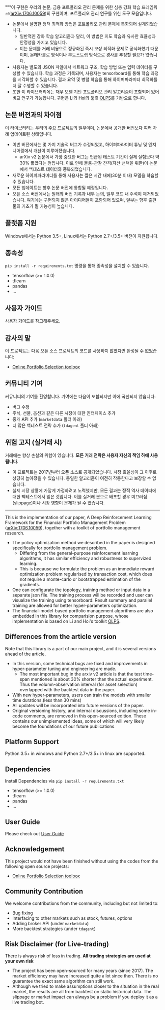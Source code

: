 """이 구현은 우리의 논문, 금융 포트폴리오 관리 문제를 위한 심층 강화 학습 프레임워크([arXiv:1706.10059](https://arxiv.org/abs/1706.10059))의 구현이며, 포트폴리오 관리 연구를 위한 도구 모음입니다.

* 논문에서 설명한 정책 최적화 방법은 포트폴리오 관리 문제에 특화되어 설계되었습니다.
  * 일반적인 강화 학습 알고리즘과 달리, 이 방법은 지도 학습과 유사한 효율성과 안정성을 가지고 있습니다.
  * 이는 문제를 거래 비용으로 정규화된 즉시 보상 최적화 문제로 공식화했기 때문이며, 몬테카를로 방식이나 부트스트랩 방식으로 경사를 추정할 필요가 없습니다.
* 사용자는 별도의 JSON 파일에서 네트워크 구조, 학습 방법 또는 입력 데이터를 구성할 수 있습니다. 학습 과정은 기록되며, 사용자는 tensorboard를 통해 학습 과정을 시각화할 수 있습니다.
결과 요약 및 병렬 학습을 통해 하이퍼파라미터 최적화를 더 잘 수행할 수 있습니다.
* 또한 이 라이브러리에는 재무 모델 기반 포트폴리오 관리 알고리즘이 포함되어 있어 비교 연구가 가능합니다. 구현은 Li와 Hoi의 툴킷 [OLPS](https://github.com/OLPS/OLPS)를 기반으로 합니다.

## 논문 버전과의 차이점
이 라이브러리는 우리의 주요 프로젝트의 일부이며, 논문에서 공개한 버전보다 여러 차례 업데이트된 상태입니다.

* 이번 버전에서는 몇 가지 기술적 버그가 수정되었고, 하이퍼파라미터 튜닝 및 엔지니어링에서 개선이 이루어졌습니다.
  * arXiv v2 논문에서 가장 중요한 버그는 언급된 테스트 기간이 실제 실험보다 약 30% 짧았다는 점입니다. 이로 인해 볼륨-관찰 간격(자산 선택을 위한)이 논문에서 백테스트 데이터와 중복되었습니다.
* 새로운 하이퍼파라미터를 통해 사용자는 짧은 시간 내에(30분 이내) 모델을 학습할 수 있습니다.
* 모든 업데이트는 향후 논문 버전에 통합될 예정입니다.
* 오픈 소스 버전에서는 원래의 버전 기록과 내부 논의, 일부 코드 내 주석이 제거되었습니다. 여기에는 구현되지 않은 아이디어들이 포함되어 있으며, 일부는 향후 출판물의 기초가 될 가능성이 높습니다.

## 플랫폼 지원
Windows에서는 Python 3.5+, Linux에서는 Python 2.7+/3.5+ 버전이 지원됩니다.

## 종속성
`pip install -r requirements.txt` 명령을 통해 종속성을 설치할 수 있습니다.

* tensorflow (>= 1.0.0)
* tflearn
* pandas
* ...

## 사용자 가이드
[사용자 가이드](user_guide.md)를 참고해주세요.

## 감사의 말
이 프로젝트는 다음 오픈 소스 프로젝트의 코드를 사용하지 않았다면 완성될 수 없었습니다:
* [Online Portfolio Selection toolbox](https://github.com/OLPS/OLPS)

## 커뮤니티 기여
커뮤니티의 기여를 환영합니다. 기여에는 다음이 포함되지만 이에 국한되지 않습니다:
* 버그 수정
* 주식, 선물, 옵션과 같은 다른 시장에 대한 인터페이스 추가
* 중개 API 추가 (`marketdata` 폴더 아래)
* 더 많은 백테스트 전략 추가 (`tdagent` 폴더 아래)

## 위험 고지 (실거래 시)
거래에는 항상 손실의 위험이 있습니다. **모든 거래 전략은 사용자 자신의 책임 하에 사용됩니다.**

* 이 프로젝트는 2017년부터 오픈 소스로 공개되었습니다. 시장 효율성이 그 이후로 상당히 높아졌을 수 있습니다. 동일한 알고리즘이 여전히 작동한다고 보장할 수 없습니다.
* 실제 시장 상황에 가깝게 가정하려고 노력했지만, 모든 결과는 정적 역사 데이터에 대한 백테스트에서 얻은 것입니다. 이를 실거래 봇으로 배포할 경우 미끄러짐(slippage)이나 시장 영향이 문제가 될 수 있습니다.
----
This is the implementation of our paper, A Deep Reinforcement Learning Framework for the Financial Portfolio Management Problem ([arXiv:1706.10059](https://arxiv.org/abs/1706.10059)), together with a toolkit of portfolio management research.

* The policy optimization method we described in the paper is designed specifically for portfolio management problem.
  * Differing from the general-purpose reinforcement learning algorithms, it has similar efficiency and robustness to supervized learning.
  * This is because we formulate the problem as an immediate reward optimization problem regularised by transaction cost, which does not require a monte-carlo or bootstrapped estimation of the gradients.
* One can configurate the topology, training method or input data in a separate json file. The training process will be recorded and user can visualize the training using tensorboard.
Result summary and parallel training are allowed for better hyper-parameters optimization.
* The financial-model-based portfolio management algorithms are also embedded in this library for comparision purpose, whose implementation is based on Li and Hoi's toolkit [OLPS](https://github.com/OLPS/OLPS).

## Differences from the article version
Note that this library is a part of our main project, and it is several versions ahead of the article.

* In this version, some technical bugs are fixed and improvements in hyper-parameter tuning and engineering are made.
  * The most important bug in the arxiv v2 article is that the test time-span mentioned is about 30% shorter than the actual experiment. Thus the volumn-observation interval (for asset selection) overlapped with the backtest data in the paper.
* With new hyper-parameters, users can train the models with smaller time durations.(less than 30 mins)
* All updates will be incorporated into future versions of the paper.
* Original versioning history,  and internal discussions, including some in-code comments, are removed in this open-sourced edition. These contains our unimplemented ideas, some of which will very likely become the foundations of our future publications

## Platform Support
Python 3.5+ in windows and Python 2.7+/3.5+ in linux are supported.

## Dependencies
Install Dependencies via `pip install -r requirements.txt`

* tensorflow (>= 1.0.0)
* tflearn
* pandas
* ...

## User Guide
Please check out [User Guide](user_guide.md)

## Acknowledgement
This project would not have been finished without using the codes from the following open source projects:
* [Online Portfolio Selection toolbox](https://github.com/OLPS/OLPS)

## Community Contribution
We welcome contributions from the community, including but not limited to:
* Bug fixing
* Interfacing to other markets such as stock, futures, options
* Adding broker API (under `marketdata`)
* More backtest strategies (under `tdagent`)

## Risk Disclaimer (for Live-trading)

There is always risk of loss in trading. **All trading strategies are used at your own risk**

* The project has been open-sourced for many years (since 2017). The market efficiency may have increased quite a lot since then. There is no guarantee the exact same algorithm can still work.
* Although we tried to make assumptions closer to the situation in the real market, the results are all from backtest on static historical data. The slippage or market impact can always be a problem if you deploy it as a live trading bot.
